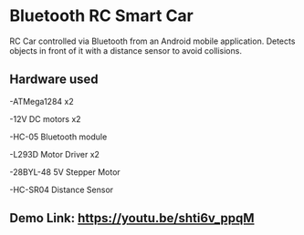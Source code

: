 # Bluetooth RC Smart Car

RC Car controlled via Bluetooth from an Android mobile application. Detects objects in front of it with a distance sensor to avoid collisions.

## Hardware used

-ATMega1284 x2

-12V DC motors x2

-HC-05 Bluetooth module

-L293D Motor Driver x2

-28BYL-48 5V Stepper Motor

-HC-SR04 Distance Sensor

## Demo Link: https://youtu.be/shti6v_ppqM
